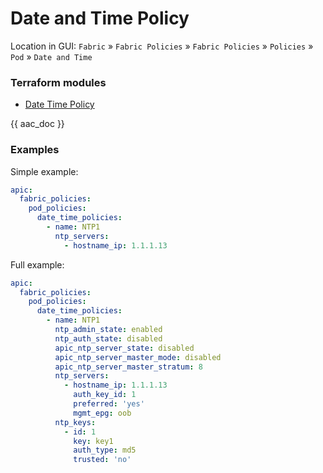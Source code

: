 # Date and Time Policy

Location in GUI:
`Fabric` » `Fabric Policies` » `Fabric Policies` » `Policies` » `Pod` » `Date and Time`

### Terraform modules

* [Date Time Policy](https://registry.terraform.io/modules/netascode/date-time-policy/aci/latest)

{{ aac_doc }}
### Examples

Simple example:

```yaml
apic:
  fabric_policies:
    pod_policies:
      date_time_policies:
        - name: NTP1
          ntp_servers:
            - hostname_ip: 1.1.1.13
```

Full example:

```yaml
apic:
  fabric_policies:
    pod_policies:
      date_time_policies:
        - name: NTP1
          ntp_admin_state: enabled
          ntp_auth_state: disabled
          apic_ntp_server_state: disabled
          apic_ntp_server_master_mode: disabled
          apic_ntp_server_master_stratum: 8
          ntp_servers:
            - hostname_ip: 1.1.1.13
              auth_key_id: 1
              preferred: 'yes'
              mgmt_epg: oob
          ntp_keys:
            - id: 1
              key: key1
              auth_type: md5
              trusted: 'no'
```
